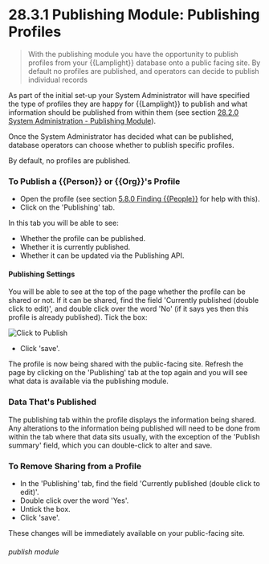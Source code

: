 # 28.3.1 Publishing Module: Publishing Profiles

> With the publishing module you have the opportunity to publish profiles from your {{Lamplight}} database onto a public facing site. By default no profiles are published, and operators can decide to publish individual records



As part of the initial set-up your System Administrator will have specified the type of profiles they are happy for {{Lamplight}} to publish and what information should be published from within them (see section [28.2.0 System Administration - Publishing Module](/help/index/p/28.2.0)). 

Once the System Administrator has decided what can be published, database operators can choose whether to publish specific profiles.

By default, no profiles are published. 

### To Publish a {{Person}} or {{Org}}'s Profile

- Open the profile (see section [5.8.0 Finding {{People}}](/help/index/p/5.8.0) for help with this). 
- Click on the 'Publishing' tab.  

In this tab you will be able to see:
   - Whether the profile can be published.
   - Whether it is currently published.
   - Whether it can be updated via the Publishing API.

#### Publishing Settings

You will be able to see at the top of the page whether the profile can be shared or not.  If it can be shared, find the field 'Currently published (double click to edit)', and double click over the word 'No' (if it says yes then this profile is already published). Tick the box:

![Click to Publish](28.3.1a.png)

- Click 'save'.

The profile is now being shared with the public-facing site. Refresh the page by clicking on the 'Publishing' tab at the top again and you will see what data is available via the publishing module.

### Data That's Published

The publishing tab within the profile displays the information being shared.   Any alterations to the information being published will need to be done from within the tab where that data sits usually, with the exception of the 'Publish summary' field, which you can double-click to alter and save.

### To Remove Sharing from a Profile

- In the 'Publishing' tab, find the field 'Currently published (double click to edit)'.
- Double click over the word 'Yes'.
- Untick the box.
- Click 'save'.

These changes will be immediately available on your public-facing site. 


###### publish module

